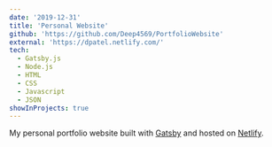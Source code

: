 ```yaml
---
date: '2019-12-31'
title: 'Personal Website'
github: 'https://github.com/Deep4569/PortfolioWebsite'
external: 'https://dpatel.netlify.com/'
tech:
  - Gatsby.js
  - Node.js
  - HTML
  - CSS
  - Javascript
  - JSON
showInProjects: true
---
```


My personal portfolio website built with [Gatsby](https://www.gatsbyjs.org/) and hosted on [Netlify](https://www.netlify.com/).
